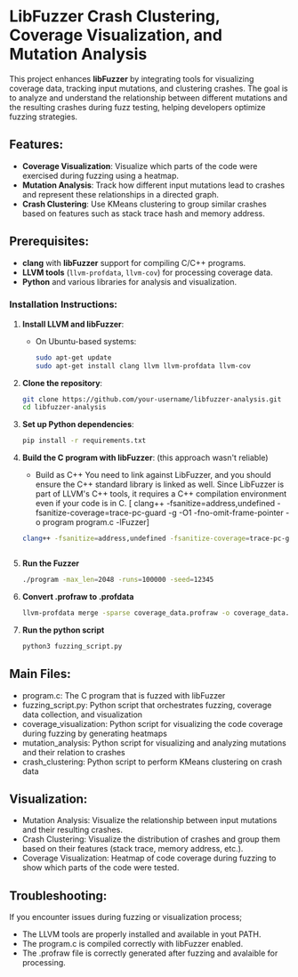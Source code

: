 # LibFuzzer Crash Clustering, Coverage Visualization, and Mutation Analysis

This project enhances **libFuzzer** by integrating tools for visualizing coverage data, tracking input mutations, and clustering crashes. The goal is to analyze and understand the relationship between different mutations and the resulting crashes during fuzz testing, helping developers optimize fuzzing strategies.

## Features:
- **Coverage Visualization**: Visualize which parts of the code were exercised during fuzzing using a heatmap.
- **Mutation Analysis**: Track how different input mutations lead to crashes and represent these relationships in a directed graph.
- **Crash Clustering**: Use KMeans clustering to group similar crashes based on features such as stack trace hash and memory address.

## Prerequisites:
- **clang** with **libFuzzer** support for compiling C/C++ programs.
- **LLVM tools** (`llvm-profdata`, `llvm-cov`) for processing coverage data.
- **Python** and various libraries for analysis and visualization.

### **Installation Instructions**:

1. **Install LLVM and libFuzzer**:
   - On Ubuntu-based systems:
     ```bash
     sudo apt-get update
     sudo apt-get install clang llvm llvm-profdata llvm-cov
     ```

2. **Clone the repository**:
   ```bash
   git clone https://github.com/your-username/libfuzzer-analysis.git
   cd libfuzzer-analysis

3. **Set up Python dependencies**:
    ```bash
    pip install -r requirements.txt

4. **Build the C program with libFuzzer**:
    (this approach wasn't reliable)
     -  Build as C++
    You need to link against LibFuzzer, and you should ensure the C++ standard library is linked as well. Since LibFuzzer is part of LLVM's C++ tools, it requires a C++ compilation environment even if your code is in C.
    [
    clang++ -fsanitize=address,undefined -fsanitize-coverage=trace-pc-guard -g -O1 -fno-omit-frame-pointer -o program program.c -lFuzzer]
   
    ```bash
    clang++ -fsanitize=address,undefined -fsanitize-coverage=trace-pc-guard -g -O1 -fno-omit-frame-pointer -o program program.cpp -lFuzzer -lstdc++



5. **Run the Fuzzer**
    ```bash
    ./program -max_len=2048 -runs=100000 -seed=12345

6. **Convert .profraw to .profdata**
    ```bash
    llvm-profdata merge -sparse coverage_data.profraw -o coverage_data.profdata

7. **Run the python script**
    ```bash
    python3 fuzzing_script.py


## **Main Files**:
- program.c: The C program that is fuzzed with libFuzzer
- fuzzing_script.py: Python script that orchestrates fuzzing, coverage data collection, and visualization
- coverage_visualization: Python script for visualizing the code coverage during fuzzing by generating heatmaps
- mutation_analysis: Python script for visualizing and analyzing mutations and their relation to crashes
- crash_clustering: Python script to perform KMeans clustering on crash data



## **Visualization**:
- Mutation Analysis: Visualize the relationship between input mutations and their resulting crashes.
- Crash Clustering: Visualize the distribution of crashes and group them based on their features (stack trace, memory address, etc.).
- Coverage Visualization: Heatmap of code coverage during fuzzing to show which parts of the code were tested.


## **Troubleshooting**:
If you encounter issues during fuzzing or visualization process; 
- The LLVM tools are properly installed and available in yout PATH. 
- The program.c is compiled correctly with libFuzzer enabled. 
- The .profraw file is correctly generated after fuzzing and avalaible for processing. 


